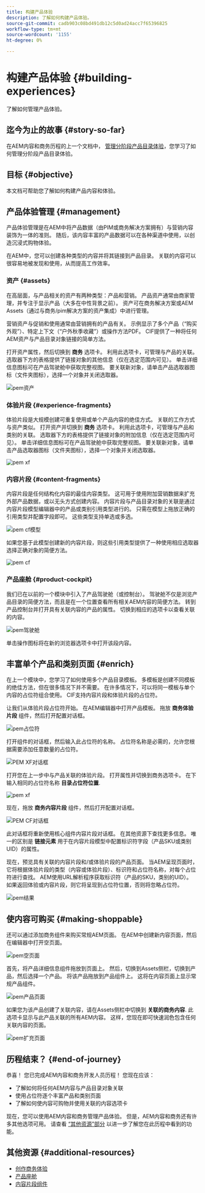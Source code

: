 ```yaml
---
title: 构建产品体验
description: 了解如何构建产品体验。
source-git-commit: cadb903c08bd491db12c5d0ad24acc7f65396825
workflow-type: tm+mt
source-wordcount: '1155'
ht-degree: 0%

---
```


# 构建产品体验 {#building-experiences}

了解如何管理产品体验。

## 迄今为止的故事 {#story-so-far}

在AEM内容和商务历程的上一个文档中， [管理分阶段产品目录体验](staged-catalog.md)，您学习了如何管理分阶段产品目录体验。

## 目标 {#objective}

本文档可帮助您了解如何构建产品内容和体验。

## 产品体验管理 {#management}

产品体验管理是在AEM中将产品数据（由PIM或商务解决方案拥有）与营销内容装饰为一体的准则。 随后，该内容丰富的产品数据可以在各种渠道中使用，以创造沉浸式购物体验。

在AEM中，您可以创建各种类型的内容并将其链接到产品目录。 关联的内容可以很容易地被发现和使用，从而提高工作效率。

### 资产 {#assets}

在高层面，与产品相关的资产有两种类型：产品和营销。 产品资产通常由商家管理，并专注于显示产品（大多在中性背景之前）。 资产可在商务解决方案或AEM Assets（通过与商务/pim解决方案的资产集成）中进行管理。

营销资产与促销和使用通常由营销拥有的产品有关。 示例显示了多个产品（“购买外观”）、特定上下文（“户外秋季收藏”）或操作方法PDF。 CIF提供了一种将任何AEM资产与产品目录对象链接的简单方法。

打开资产属性，然后切换到 **商务** 选项卡。 利用此选项卡，可管理与产品的关联。 选取器下方的表格提供了链接对象的其他信息（仅在选定范围内可见）。 单击详细信息图标可在产品驾驶舱中获取完整视图。 要关联新对象，请单击产品选取器图标（文件夹图标），选择一个对象并关闭选取器。

![pem资产](assets/pem-assets.png)

### 体验片段 {#experience-fragments}

体验片段是大规模创建可重复使用或单个产品内容的绝佳方式。 关联的工作方式与资产类似。 打开资产并切换到 **商务** 选项卡。 利用此选项卡，可管理与产品和类别的关联。 选取器下方的表格提供了链接对象的附加信息（仅在选定范围内可见）。 单击详细信息图标可在产品驾驶舱中获取完整视图。 要关联新对象，请单击产品选取器图标（文件夹图标），选择一个对象并关闭选取器。

![pem xf](assets/pem-xf.png)

### 内容片段 {#content-fragments}

内容片段是任何结构化内容的最佳内容类型。 这可用于使用附加营销数据来扩充外部产品数据，或以无头方式创建内容。 内容片段与产品目录对象的关联是通过内容片段模型编辑器中的产品或类别引用类型进行的。 只需在模型上拖放正确的引用类型并配置字段即可。 这些类型支持单选或多选。

![pem cf模型](assets/pem-cf-model.png)

如果您基于此模型创建新的内容片段，则这些引用类型提供了一种使用相应选取器选择正确对象的简便方法。

![pem cf](assets/pem-cf.png)

### 产品座舱 {#product-cockpit}

我们已在以前的一个模块中引入了产品驾驶舱（或控制台）。 驾驶舱不仅是浏览产品目录的简便方法，而且是在一个位置查看所有相关AEM内容的简便方法。 转到产品控制台并打开具有关联内容的产品的属性。 切换到相应的选项卡以查看关联的内容。

![pem驾驶舱](assets/pem-cockpit.png)

单击操作图标将在新的浏览器选项卡中打开该段内容。

## 丰富单个产品和类别页面 {#enrich}

在上一个模块中，您学习了如何使用多个产品目录模板。 多模板是创建不同模板的绝佳方法，但在很多情况下并不需要。 在许多情况下，可以将同一模板与单个内容的占位符组合使用。 CIF支持内容片段和体验片段的占位符。

让我们从体验片段占位符开始。 在AEM编辑器中打开产品模板。 拖放 **商务体验片段** 组件，然后打开配置对话框。

![pem占位符](assets/pem-placeholder.png)

打开组件的对话框，然后输入此占位符的名称。 占位符名称是必需的，允许您根据需要添加任意数量的占位符。

![PEM XF对话框](assets/pem-dialog-xf.png)

打开您在上一步中与产品关联的体验片段。 打开属性并切换到商务选项卡。 在下输入相同的占位符名称 **目录占位符位置**.

![pem xf](assets/pem-xf.png)

现在，拖放 **商务内容片段** 组件，然后打开配置对话框。

![PEM CF对话框](assets/pem-dialog-cf.png)

此对话框将重新使用核心组件内容片段对话框。 在其他资源下查找更多信息。 唯一的区别是 **链接元素** 用于在内容片段模型中配置标识符字段（产品SKU或类别UID）的属性。

现在，预览具有关联的内容片段和/或体验片段的产品页面。 当AEM呈现页面时，它将根据体验片段的类型（内容或体验片段）、标识符和占位符名称，对每个占位符进行查找。 AEM使用URL解析程序获取标识符（产品的SKU，类别的UID）。 如果返回体验或内容片段，则它将呈现到占位符位置，否则将忽略占位符。

![pem结果](assets/pem-result.png)

## 使内容可购买 {#making-shoppable}

还可以通过添加商务组件来购买常规AEM页面。 在AEM中创建新内容页面，然后在编辑器中打开空页面。

![pem空页面](assets/pem-page-empty.png)

首先，将产品详细信息组件拖放到页面上。 然后，切换到Assets侧栏，切换到产品，然后选择一个产品。 将该产品拖放到产品组件上。 这将在内容页面上显示常规产品组件。

![pem产品页面](assets/pem-page-product.png)

如果您为该产品创建了关联内容，请在Assets侧栏中切换到 **关联的商务内容**. 此选项卡显示与此产品关联的所有AEM内容。 这样，您现在即可快速润色包含任何关联内容的页面。

![pem扩充页面](assets/pem-page-enriched.png)

## 历程结束？ {#end-of-journey}

恭喜！ 您已完成AEM内容和商务开发人员历程！ 您现在应该：

* 了解如何将任何AEM内容与产品目录对象关联
* 使用占位符逐个丰富产品和类别页面
* 了解如何使内容可购物并使用关联的内容选项卡

现在，您可以使用AEM内容和商务管理产品体验。 但是，AEM内容和商务还有许多其他选项可用。 请查看 [“其他资源”部分](#additional-resources) 以进一步了解您在此历程中看到的功能。

## 其他资源 {#additional-resources}

* [创作商务体验](/help/commerce-cloud/authoring/authoring-commerce-experiences.md)
* [产品座舱](/help/commerce-cloud/authoring/product-cockpit.md)
* [内容片段组件](https://experienceleague.adobe.com/docs/experience-manager-core-components/using/components/content-fragment-component.html?lang=en)
